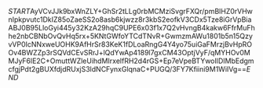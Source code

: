 $START$AyVCvJJk9bxWnZLY+GhSr2tLLg0rbMCMziSvgrFXQr/pmBlHZ0rVHwnIpkpvutc1DkIZ85oZaeSS2o8asb6kjwzz8r3kbS2eofkV3CDx5Tze8iGrVpBiaABJ0B95LloGyi445y32KzA29hqC9UPE6x03f1x7Q2vHvngB4kakw6FfrMuFhhe2nbCBNbOvQvHq5rx+5KNtGWfoYTCdTNvR+GwmzmAWu1801b5n15QzyvVP0IcNNxweUOHK9AfHrSr83KeK1fDLoaRngG4Y4yo75uiGaFMrzjBvHpROOv4BWZZp3rSQVdCEvSRrJ+lQdYwAp4189l7gxCM43OptjVyF/qMYHOv0MMJyF6lE2C+OmuttWZleUihdMIrxelfRH2d4rGS+Ep7eVpeBTYwoIlDIMbEdgmcfgjPdt2gBUXfdjdRUxjS3ldNCFynxGlqnaC+PUGQ/3FY7Kfiini9M1WiIVg==$END$